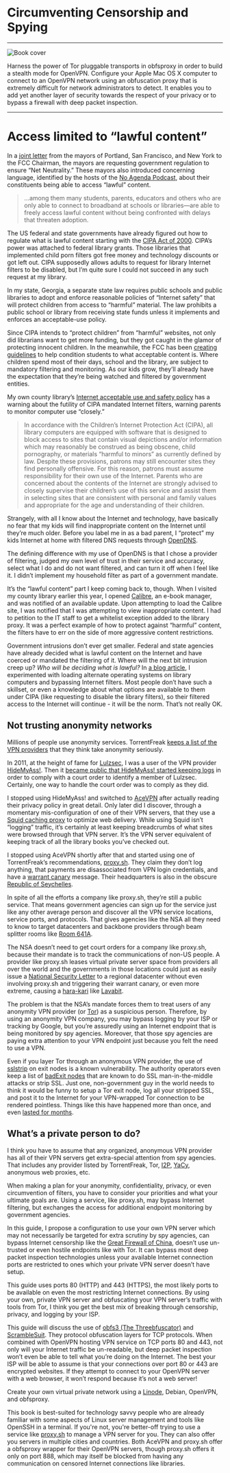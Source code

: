 # Circumventing Censorship and Spying

---

![Book cover](https://media.githubusercontent.com/media/deekayen/obfuscatedvpn/7e5f3db9c756425b1c22c54d561f2f1f7e2f9a91/manuscript/images/title_page.png "Circumventing Censorship and Spying")

Harness the power of Tor pluggable transports in obfsproxy in order to  build a stealth mode for OpenVPN. Configure your Apple Mac OS X computer to connect to an OpenVPN network using an obfuscation proxy that is  extremely difficult for network administrators to detect. It enables you to add yet another layer of security towards the respect of your  privacy or to bypass a firewall with deep packet inspection.

---

# Access limited to “lawful content”

In a [joint letter](http://www.portlandoregon.gov/revenue/article/497599) from the mayors of Portland, San Francisco, and New York to the FCC Chairman, the mayors are requesting government regulation to ensure “Net Neutrality.” These mayors also introduced concerning language, identified by the hosts of the [No Agenda Podcast](http://www.noagendashow.com/), about their constituents being able to access “lawful” content.

> …among them many students, parents, educators and others who are only able to connect to broadband at schools or libraries—are able to freely access lawful content without being confronted with delays that threaten adoption.

The US federal and state governments have already figured out how to regulate what is lawful content starting with the [CIPA Act of 2000](http://www.ncsl.org/research/telecommunications-and-information-technology/state-internet-filtering-laws.aspx). CIPA’s power was attached to federal library grants. Those libraries that implemented child porn filters got free money and technology discounts or got left out. CIPA supposedly allows adults to request for library Internet filters to be disabled, but I’m quite sure I could not succeed in any such request at my library.

In my state, Georgia, a separate state law requires public schools and public libraries to adopt and enforce reasonable policies of “Internet safety” that will protect children from access to “harmful” material. The law prohibits a public school or library from receiving state funds unless it implements and enforces an acceptable-use policy.

Since CIPA intends to “protect children” from “harmful” websites, not only did librarians want to get more funding, but they got caught in the glamor of protecting innocent children. In the meanwhile, the FCC has been [creating guidelines](https://www.fcc.gov/guides/childrens-internet-protection-act) to help condition students to what acceptable content is. Where children spend most of their days, school and the library, are subject to mandatory filtering and monitoring. As our kids grow, they’ll already have the expectation that they’re being watched and filtered by government entities.

My own county library’s [Internet acceptable use and safety policy](http://forsythpl.org/aboutFCPL/showPolicy.aspx#policy_anchor_18) has a warning about the futility of CIPA mandated Internet filters, warning parents to monitor computer use “closely.”

> In accordance with the Children’s Internet Protection Act (CIPA), all library computers are equipped with software that is designed to block access to sites that contain visual depictions and/or information which may reasonably be construed as being obscene, child pornography, or materials “harmful to minors” as currently defined by law. Despite these provisions, patrons may still encounter sites they find personally offensive. For this reason, patrons must assume responsibility for their own use of the Internet. Parents who are concerned about the contents of the Internet are strongly advised to closely supervise their children’s use of this service and assist them in selecting sites that are consistent with personal and family values and appropriate for the age and understanding of their children.

Strangely, with all I know about the Internet and technology, have basically no fear that my kids will find inappropriate content on the Internet until they’re much older. Before you label me in as a bad parent, I “protect” my kids Internet at home with filtered DNS requests through [OpenDNS](http://www.opendns.com/).

The defining difference with my use of OpenDNS is that I chose a provider of filtering, judged my own level of trust in their service and accuracy, select what I do and do not want filtered, and can turn it off when I feel like it. I didn’t implement my household filter as part of a government mandate.

It’s the “lawful content” part I keep coming back to, though. When I visited my county library earlier this year, I opened [Calibre](http://calibre-ebook.com/), an e-book manager, and was notified of an available update. Upon attempting to load the Calibre site, I was notified that I was attempting to view inappropriate content. I had to petition to the IT staff to get a whitelist exception added to the library proxy. It was a perfect example of how to protect against “harmful” content, the filters have to err on the side of more aggressive content restrictions.

Government intrusions don’t ever get smaller. Federal and state agencies have already decided what is lawful content on the Internet and have coerced or mandated the filtering of it. Where will the next bit intrusion creep up? *Who will be deciding what is lawful?* In [a blog article](https://deekayen.net/exploiting-noninterventionalists), I experimented with loading alternate operating systems on library computers and bypassing Internet filters. Most people don’t have such a skillset, or even a knowledge about what options are available to them under CIPA (like requesting to disable the library filters), so their filtered access to the Internet will continue - it will be the norm. That’s not really OK.

## Not trusting anonymity networks

Millions of people use anonymity services. TorrentFreak [keeps a list of the VPN providers](http://torrentfreak.com/which-vpn-services-take-your-anonymity-seriously-2014-edition-140315/) that they think take anonymity seriously.

In 2011, at the height of fame for [Lulzsec](https://en.wikipedia.org/wiki/LulzSec), I was a user of the VPN provider [HideMyAss!](https://www.hidemyass.com/). Then it [became public that HideMyAss! started keeping logs](http://www.theregister.co.uk/2011/09/26/hidemyass_lulzsec_controversy/) in order to comply with a court order to identify a member of Lulzsec. Certainly, one way to handle the court order was to comply as they did.

I stopped using HideMyAss! and switched to [AceVPN](http://www.acevpn.com/) after actually reading their privacy policy in great detail. Only later did I discover, through a momentary mis-configuration of one of their VPN servers, that they use a [Squid caching proxy](http://www.squid-cache.org/) to optimize web delivery. While using Squid isn’t “logging” traffic, it’s certainly at least keeping breadcrumbs of what sites were browsed through that VPN server. It’s the VPN server equivalent of keeping track of all the library books you’ve checked out.

I stopped using AceVPN shortly after that and started using one of TorrentFreak’s recommendations, [proxy.sh](https://proxy.sh/panel/aff.php?aff=115). They claim they don’t log anything, that payments are disassociated from VPN login credentials, and have a [warrant canary](https://en.wikipedia.org/wiki/Warrant_canary) message. Their headquarters is also in the obscure [Republic of Seychelles](https://en.wikipedia.org/wiki/Seychelles).

In spite of all the efforts a company like proxy.sh, they’re still a public service. That means government agencies can sign up for the service just like any other average person and discover all the VPN service locations, service ports, and protocols. That gives agencies like the NSA all they need to know to target datacenters and backbone providers through beam splitter rooms like [Room 641A](https://en.wikipedia.org/wiki/Room_641A).

The NSA doesn’t need to get court orders for a company like proxy.sh, because their mandate is to track the communications of non-US people. A provider like proxy.sh leases virtual private server space from providers all over the world and the governments in those locations could just as easily issue a [National Security Letter](https://en.wikipedia.org/wiki/National_security_letter) to a regional datacenter without even involving proxy.sh and triggering their warrant canary, or even more extreme, causing a [hara-kari](https://www.wordnik.com/words/hara-kiri) like [Lavabit](http://www.theguardian.com/technology/2013/aug/08/lavabit-email-shut-down-edward-snowden).

The problem is that the NSA’s mandate forces them to treat users of any anonymity VPN provider (or [Tor](https://www.torproject.org/)) as a suspicious person. Therefore, by using an anonymity VPN company, you may bypass logging by your ISP or tracking by Google, but you’re assuredly using an Internet endpoint that is being monitored by spy agencies. Moreover, that those spy agencies are paying extra attention to your VPN endpoint just because you felt the need to use a VPN.

Even if you layer Tor through an anonymous VPN provider, the use of [sslstrip](http://www.thoughtcrime.org/software/sslstrip/) on exit nodes is a known vulnerability. The authority operators even keep a list of [badExit nodes](https://trac.torproject.org/projects/tor/wiki/doc/badRelays) that are known to do SSL man-in-the-middle attacks or strip SSL. Just one, non-government guy in the world needs to think it would be funny to setup a Tor exit node, log all your stripped SSL, and post it to the Internet for your VPN-wrapped Tor connection to be rendered pointless. Things like this have happened more than once, and even [lasted for months](http://invisibler.com/tor-compromised/).

## What’s a private person to do?

I think you have to assume that any organized, anonymous VPN provider has all of their VPN servers get extra-special attention from spy agencies. That includes any provider listed by TorrentFreak, Tor, [I2P](https://geti2p.net), [YaCy](http://yacy.net/), anonymous web proxies, etc.

When making a plan for your anonymity, confidentiality, privacy, or even circumvention of filters, you have to consider your priorities and what your ultimate goals are. Using a service, like proxy.sh, may bypass Internet filtering, but exchanges the access for additional endpoint monitoring by government agencies.

In this guide, I propose a configuration to use your own VPN server which may not necessarily be targeted for extra scrutiny by spy agencies, can bypass Internet censorship like the [Great Firewall of China](https://en.wikipedia.org/wiki/Great_Firewall_of_China), doesn’t use un-trusted or even hostile endpoints like with Tor. It can bypass most deep packet inspection technologies unless your available Internet connection ports are restricted to ones which your private VPN server doesn’t have setup.

This guide uses ports 80 (HTTP) and 443 (HTTPS), the most likely ports to be available on even the most restricting Internet connections. By using your own, private VPN server and obfuscating your VPN server’s traffic with tools from Tor, I think you get the best mix of breaking through censorship, privacy, and logging by your ISP.

This guide will discuss the use of [obfs3 (The Threebfuscator)](https://gitweb.torproject.org/pluggable-transports/obfsproxy.git/blob/HEAD:/doc/obfs3/obfs3-protocol-spec.txt) and [ScrambleSuit](https://kryptera.se/wp-content/uploads/2014/02/ScrambleSuit-A-Polymorphic-Network-Protocol-to-Circumvent-Censorship.pdf). They protocol obfuscation layers for TCP protocols. When combined with OpenVPN hosting VPN service on TCP ports 80 and 443, not only will your Internet traffic be un-readable, but deep packet inspection won’t even be able to tell what you’re doing on the Internet. The best your ISP will be able to assume is that your connections over port 80 or 443 are encrypted websites. If they attempt to connect to your OpenVPN server with a web browser, it won’t respond because it’s not a web server!

Create your own virtual private network using a [Linode](https://www.linode.com/?r=1784f2516a909b1cd5d1e90d2dcfa43b176e4f8e), Debian, OpenVPN, and obfsproxy.

This book is best-suited for technology savvy people who are already familiar with some aspects of Linux server management and tools like OpenSSH in a terminal. If you're not, you're better-off trying to use a service like [proxy.sh](https://proxy.sh/panel/aff.php?aff=115) to manage a VPN server for you. They can also offer you servers in multiple cities and countries. Both AceVPN and proxy.sh offer a obfsproxy wrapper for their OpenVPN servers, though proxy.sh offers it only on port 888, which may itself be blocked from having any communication on censored Internet connections like libraries.